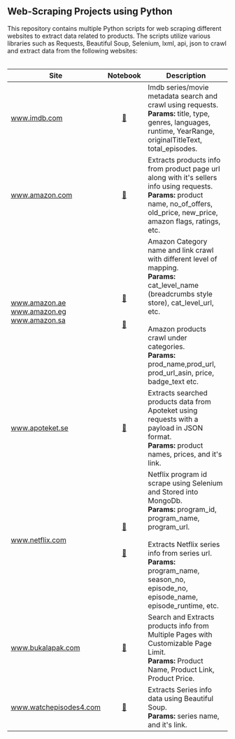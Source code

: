 ## Web-Scraping Projects using Python

This repository contains multiple Python scripts for web scraping different websites to extract data related to products. The scripts utilize various libraries such as Requests, Beautiful Soup, Selenium, lxml, api, json to crawl and extract data from the following websites:
<br><br>

|Site | Notebook | Description
|--|:--:|--|
| www.imdb.com |[🔗](https://github.com/deepak4u/Web-Scraping/blob/main/Notebooks/IMDB%20Search%20and%20crawl%20metadata.ipynb) | Imdb series/movie metadata search and crawl using requests. <br>**Params:** title, type, genres, languages, runtime, YearRange, originalTitleText, total_episodes.
| www.amazon.com |[🔗](https://github.com/deepak4u/Web-Scraping/blob/main/Notebooks/Amazon.com_product_and_seller_scrape.ipynb) | Extracts products info from product page url along with it's sellers info using requests. <br>**Params:** product name, no_of_offers, old_price, new_price, amazon flags, ratings, etc.
| www.amazon.ae <br> www.amazon.eg <br> www.amazon.sa | [🔗](https://github.com/deepak4u/Web-Scraping/blob/main/Notebooks/Amazon_Category_Crawl_Final.py) <br><br><br> [🔗](https://github.com/deepak4u/Web-Scraping/blob/main/Notebooks/amazon_category_crawl_product_detail_final.py) | Amazon Category name and link crawl with different level of mapping. <br>**Params:** cat_level_name (breadcrumbs style store), cat_level_url, etc. <br><br> Amazon products crawl under categories. <br>**Params:** prod_name,prod_url, prod_url_asin, price, badge_text etc.
| www.apoteket.se |[🔗](https://github.com/deepak4u/Web-Scraping/blob/main/Notebooks/apoteket%20-%20json%20data%20with%20payload.ipynb) | Extracts searched products data from Apoteket using requests with a payload in JSON format. <br>**Params:** product names, prices, and it's link.
| www.netflix.com |[🔗](https://github.com/deepak4u/Web-Scraping/blob/main/Notebooks/Netflix%20program%20id%20scrape%20using%20Selenium%20and%20MongoDB%20store.ipynb)<br><br><br>[🔗](https://github.com/deepak4u/Web-Scraping/blob/main/Notebooks/Netflix%20series%20data%20crawl%20from%20link.ipynb) | Netflix program id scrape using Selenium and Stored into MongoDb.<br>**Params:** program_id, program_name, program_url. <br><br> Extracts Netflix series info from series url. <br>**Params:** program_name, season_no, episode_no, episode_name, episode_runtime, etc.
| www.bukalapak.com |[🔗](https://github.com/deepak4u/Web-Scraping/blob/main/Notebooks/bukalapak_search_and_scrape_product_info.py) | Search and Extracts products info from Multiple Pages with Customizable Page Limit. <br>**Params:** Product Name, Product Link, Product Price.
| www.watchepisodes4.com |[🔗](https://github.com/deepak4u/Web-Scraping/blob/main/Notebooks/watchepisodes4.py) | Extracts Series info data using Beautiful Soup. <br>**Params:** series name, and it's link.

